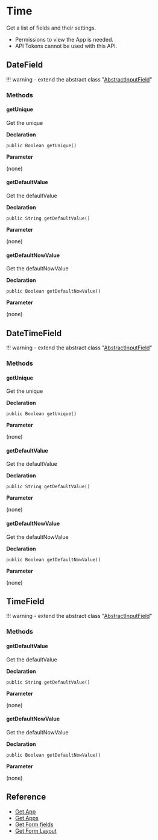 # Time

Get a list of fields and their settings.

- Permissions to view the App is needed.
- API Tokens cannot be used with this API.

## DateField

!!! warning
    - extend the abstract class  "[AbstractInputField](../form-fields-input/#abstractinputfield)"

### Methods

#### getUnique

Get the unique

**Declaration**
```
public Boolean getUnique()
```

**Parameter**

(none)

#### getDefaultValue

Get the defaultValue

**Declaration**
```
public String getDefaultValue()
```

**Parameter**

(none)

#### getDefaultNowValue

Get the defaultNowValue

**Declaration**
```
public Boolean getDefaultNowValue()
```

**Parameter**

(none)

## DateTimeField

!!! warning
    - extend the abstract class  "[AbstractInputField](../form-fields-input/#abstractinputfield)"

### Methods

#### getUnique

Get the unique

**Declaration**
```
public Boolean getUnique()
```

**Parameter**

(none)

#### getDefaultValue

Get the defaultValue

**Declaration**
```
public String getDefaultValue()
```

**Parameter**

(none)

#### getDefaultNowValue

Get the defaultNowValue

**Declaration**
```
public Boolean getDefaultNowValue()
```

**Parameter**

(none)

## TimeField

!!! warning
    - extend the abstract class  "[AbstractInputField](../form-fields-input/#abstractinputfield)"

### Methods

#### getDefaultValue

Get the defaultValue

**Declaration**
```
public String getDefaultValue()
```

**Parameter**

(none)

#### getDefaultNowValue

Get the defaultNowValue

**Declaration**
```
public Boolean getDefaultNowValue()
```

**Parameter**

(none)

## Reference

- [Get App](https://developer.kintone.io/hc/en-us/articles/212494888)
- [Get Apps](https://developer.kintone.io/hc/en-us/articles/115005336727)
- [Get Form fields](https://developer.kintone.io/hc/en-us/articles/115005509288)
- [Get Form Layout](https://developer.kintone.io/hc/en-us/articles/115005509068)
